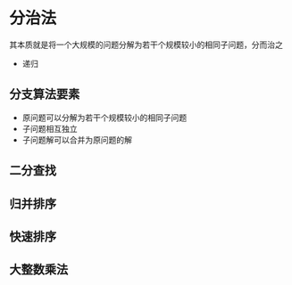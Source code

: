 # 分治法

其本质就是将一个大规模的问题分解为若干个规模较小的相同子问题，分而治之

- 递归

## 分支算法要素

- 原问题可以分解为若干个规模较小的相同子问题
- 子问题相互独立
- 子问题解可以合并为原问题的解

## 二分查找

## 归并排序

## 快速排序

## 大整数乘法

